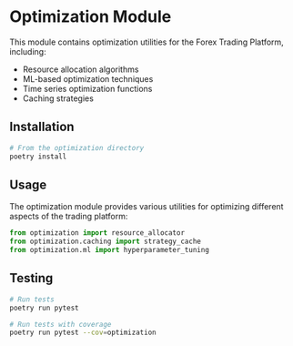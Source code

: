 # Optimization Module

This module contains optimization utilities for the Forex Trading Platform, including:

- Resource allocation algorithms
- ML-based optimization techniques
- Time series optimization functions
- Caching strategies

## Installation

```bash
# From the optimization directory
poetry install
```

## Usage

The optimization module provides various utilities for optimizing different aspects of the trading platform:

```python
from optimization import resource_allocator
from optimization.caching import strategy_cache
from optimization.ml import hyperparameter_tuning
```

## Testing

```bash
# Run tests
poetry run pytest

# Run tests with coverage
poetry run pytest --cov=optimization
```
